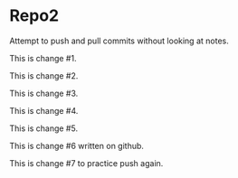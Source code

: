 # Repo2
Attempt to push and pull commits without looking at notes.

This is change #1.

This is change #2.

This is change #3.

This is change #4.

This is change #5.

This is change #6 written on github.

This is change #7 to practice push again.
